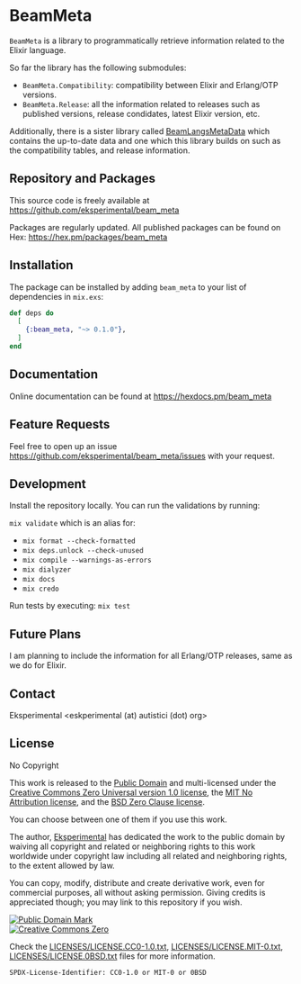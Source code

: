 # BeamMeta

`BeamMeta` is a library to programmatically retrieve information related to the Elixir language.

So far the library has the following submodules:
- `BeamMeta.Compatibility`: compatibility between Elixir and Erlang/OTP versions.
- `BeamMeta.Release`: all the information related to releases such as published versions,
  release condidates, latest Elixir version, etc.

Additionally, there is a sister library called
[BeamLangsMetaData](https://github.com/eksperimental/beam_langs_meta_data) which contains the
up-to-date data and one which this library builds on such as the compatibility tables,
and release information.


## Repository and Packages

This source code is freely available at <https://github.com/eksperimental/beam_meta>

Packages are regularly updated.
All published packages can be found on Hex: <https://hex.pm/packages/beam_meta>


## Installation

The package can be installed by adding `beam_meta` to your list of dependencies in `mix.exs`:

```elixir
def deps do
  [
    {:beam_meta, "~> 0.1.0"},
  ]
end
```

## Documentation

Online documentation can be found at <https://hexdocs.pm/beam_meta>


## Feature Requests

Feel free to open up an issue <https://github.com/eksperimental/beam_meta/issues> with your request.


## Development

Install the repository locally. You can run the validations by running:

`mix validate` which is an alias for:

- `mix format --check-formatted`
- `mix deps.unlock --check-unused`
- `mix compile --warnings-as-errors`
- `mix dialyzer`
- `mix docs`
- `mix credo`

Run tests by executing:
`mix test`


## Future Plans

I am planning to include the information for all Erlang/OTP releases, same as we do for Elixir.

## Contact

Eksperimental <eskperimental (at) autistici (dot) org>


## License

No Copyright

This work is released to the
[Public Domain](https://creativecommons.org/publicdomain/mark/1.0/) and multi-licensed under the
[Creative Commons Zero Universal version 1.0 license](https://creativecommons.org/publicdomain/zero/1.0/),
the [MIT No Attribution license](https://spdx.org/licenses/MIT-0.html),
and the [BSD Zero Clause license](https://opensource.org/licenses/0BSD).

You can choose between one of them if you use this work.

The author, [Eksperimental](https://github.com/eksperimental) has dedicated the work to the
public domain by waiving all copyright and related or neighboring rights to this work worldwide
under copyright law including all related and neighboring rights, to the extent allowed by law.

You can copy, modify, distribute and create derivative work, even for commercial purposes, all
without asking permission. Giving credits is appreciated though;
you may link to this repository if you wish.

<p xmlns:dct="https://purl.org/dc/terms/">
  <a rel="license" href="https://creativecommons.org/publicdomain/mark/1.0/">
    <img src="https://i.creativecommons.org/p/mark/1.0/88x31.png"
       style="border-style: none;" alt="Public Domain Mark" />
  </a><br />
  <a rel="license"
     href="https://creativecommons.org/publicdomain/zero/1.0/">
    <img src="https://i.creativecommons.org/p/zero/1.0/88x31.png" style="border-style: none;" alt="Creative Commons Zero" />
  </a>
</p>

Check the [LICENSES/LICENSE.CC0-1.0.txt](LICENSES/LICENSE.CC0-1.0.txt),
[LICENSES/LICENSE.MIT-0.txt](LICENSES/LICENSE.MIT-0.txt),
[LICENSES/LICENSE.0BSD.txt](LICENSES/LICENSE.0BSD.txt) files for more information.

`SPDX-License-Identifier: CC0-1.0 or MIT-0 or 0BSD`
